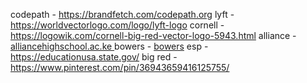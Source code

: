 codepath - https://brandfetch.com/codepath.org
lyft - https://worldvectorlogo.com/logo/lyft-logo
cornell - https://logowik.com/cornell-big-red-vector-logo-5943.html
alliance - [alliancehighschool.ac.ke ](https://www.alliancehighschool.ac.ke/)
bowers - [bowers](https://cis.cornell.edu/)
esp - https://educationusa.state.gov/
big red - https://www.pinterest.com/pin/36943659416125755/